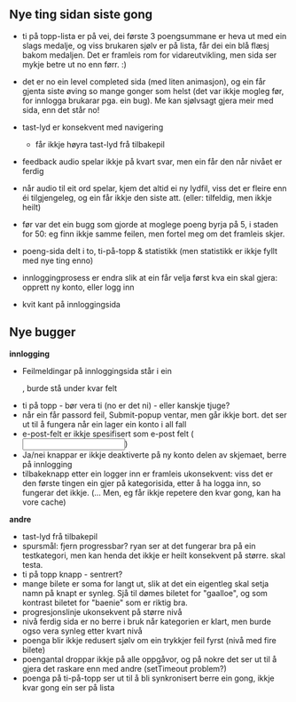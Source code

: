 ##  Nye ting sidan siste gong

* ti på topp-lista er på vei, dei første 3 poengsummane er heva ut med ein slags medalje, og viss brukaren sjølv er på lista, får dei ein blå flæsj bakom medaljen. Det er framleis rom for vidareutvikling, men sida ser mykje betre ut no enn førr. :)

* det er no ein level completed sida (med liten animasjon), og ein får gjenta siste øving so mange gonger som helst (det var ikkje mogleg før, for innlogga brukarar pga. ein bug). Me kan sjølvsagt gjera meir med sida, enn det står no!

* tast-lyd er konsekvent med navigering
    - får ikkje høyra tast-lyd frå tilbakepil

* feedback audio spelar ikkje på kvart svar, men ein får den når nivået er ferdig

* når audio til eit ord spelar, kjem det altid ei ny lydfil, viss det er fleire enn éi tilgjengeleg, og ein får ikkje den siste att. (eller: tilfeldig, men ikkje heilt)

* før var det ein bugg som gjorde at moglege poeng byrja på 5, i staden for 50: eg finn ikkje samme feilen, men fortel meg om det framleis skjer. 

* poeng-sida delt i to, ti-på-topp & statistikk (men statistikk er ikkje fyllt med nye ting enno)

* innloggingprosess er endra slik at ein får velja først kva ein skal gjera: opprett ny konto, eller logg inn

* kvit kant på innloggingsida

##  Nye bugger

**innlogging**

* Feilmeldingar på innloggingsida står i ein <p />, burde stå under kvar felt  
* ti på topp - bør vera ti (no er det ni) - eller kanskje tjuge?
* når ein får passord feil, Submit-popup ventar, men går ikkje bort. det ser ut til å fungera når ein lager ein konto i all fall
* e-post-felt er ikkje spesifisert som e-post felt (<input type="email" />) 
* Ja/nei knappar er ikkje deaktiverte på ny konto delen av skjemaet, berre på innlogging
* tilbakeknapp etter ein logger inn er framleis ukonsekvent: viss det er den første tingen ein gjer på kategorisida, etter å ha logga inn, so fungerar det ikkje. (... Men, eg får ikkje repetere den kvar gong, kan ha vore cache) 

**andre**

* tast-lyd frå tilbakepil 
* spursmål: fjern progressbar? ryan ser at det fungerar bra på ein testkategori, men kan henda det ikkje er heilt konsekvent på større. skal testa.  
* ti på topp knapp - sentrert?
* mange bilete er soma for langt ut, slik at det ein eigentleg skal setja namn på knapt er synleg. Sjå til dømes biletet for "gaalloe", og som kontrast biletet for "baenie" som er riktig bra.
* progresjonslinje ukonsekvent på større nivå
* nivå ferdig sida er no berre i bruk når kategorien er klart, men burde ogso vera synleg etter kvart nivå
* poenga blir ikkje redusert sjølv om ein trykkjer feil fyrst (nivå med fire bilete)
* poengantal droppar ikkje på alle oppgåvor, og på nokre det ser ut til å gjera det raskare enn med andre (setTimeout problem?)
* poenga på ti-på-topp ser ut til å bli synkronisert berre ein gong, ikkje kvar gong ein ser på lista
